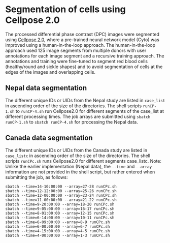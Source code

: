 # Segmentation of cells using Cellpose 2.0

The processed differential phase contrast (DPC) images were segmented using [Cellpose 2.0](https://www.nature.com/articles/s41592-022-01663-4), where a pre-trained neural network model (Cyto) was improved using a human-in-the-loop approach. The human-in-the-loop approach used 125 image segments from multiple donors with user annotations for each image segment and a recursive training approach. The annotations and training were fine-tuned to segment red blood cells (healthy/round and sickle shapes) and to avoid segmentation of cells at the edges of the images and overlapping cells.

## Nepal data segmentation
The different unique IDs or UIDs from the Nepal study are listed in `case_list` in ascending order of the size of the directories. The shell scripts `runCP-1.sh` to `runCP-4.sh` run Cellpose2.0 for different segments of the case_list at different processing times. The job arrays are submitted using `sbatch runCP-1.sh` to `sbatch runCP-4.sh` for processing the Nepal data. 

## Canada data segmentation
The different unique IDs or UIDs from the Canada study are listed in `case_listc` in ascending order of the size of the directories. The shell scripts `runCPc.sh` runs Cellpose2.0 for different segments case_listc. Note: Unlike the earlier implementation (Nepal data), the `--time` and `--array` information are not provided in the shell script, but rather entered when submitting the job, as follows:

```sbatch --time=16-10:00:00 --array=29 runCPc.sh
sbatch --time=14-10:00:00 --array=27-28 runCPc.sh
sbatch --time=12-12:00:00 --array=25-26 runCPc.sh
sbatch --time=12-00:00:00 --array=23-24 runCPc.sh
sbatch --time=11-00:00:00 --array=21-22 runCPc.sh
sbatch --time=9-20:00:00 --array=18-20 runCPc.sh
sbatch --time=9-05:00:00 --array=16-17 runCPc.sh
sbatch --time=8-01:00:00 --array=12-15 runCPc.sh
sbatch --time=6-14:00:00 --array=10-11 runCPc.sh
sbatch --time=6-09:00:00 --array=8-9 runCPc.sh
sbatch --time=6-00:00:00 --array=6-7 runCPc.sh
sbatch --time=4-15:00:00 --array=4-5 runCPc.sh
sbatch --time=4-00:00:00 --array=1-3 runCPc.sh
